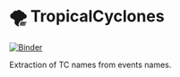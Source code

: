 # :tornado: TropicalCyclones
[![Binder](https://mybinder.org/badge_logo.svg)](https://mybinder.org/v2/gh/ghjuliasialelli/TropicalCyclones/main?labpath=main.ipynb)

Extraction of TC names from events names.


